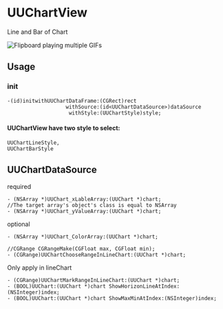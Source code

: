 UUChartView
===========

Line and Bar of Chart

![Flipboard playing multiple GIFs](https://github.com/ZhipingYang/UUChartView/raw/master/UUChartViewTests/UUChartView.gif)

## Usage

### init

    -(id)initwithUUChartDataFrame:(CGRect)rect 
                       withSource:(id<UUChartDataSource>)dataSource 
                        withStyle:(UUChartStyle)style;

#### UUChartView have two style to select:

    UUChartLineStyle,
    UUChartBarStyle

## UUChartDataSource

 required

    - (NSArray *)UUChart_xLableArray:(UUChart *)chart;
    //The target array's object's class is equal to NSArray
    - (NSArray *)UUChart_yValueArray:(UUChart *)chart;

 optional

    - (NSArray *)UUChart_ColorArray:(UUChart *)chart;
    
    //CGRange CGRangeMake(CGFloat max, CGFloat min);
    - (CGRange)UUChartChooseRangeInLineChart:(UUChart *)chart;

Only apply in lineChart

    - (CGRange)UUChartMarkRangeInLineChart:(UUChart *)chart;
    - (BOOL)UUChart:(UUChart *)chart ShowHorizonLineAtIndex:(NSInteger)index;
    - (BOOL)UUChart:(UUChart *)chart ShowMaxMinAtIndex:(NSInteger)index;

